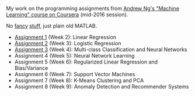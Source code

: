 My work on the programming assignments from [Andrew Ng's "Machine Learning" course on Coursera](https://www.coursera.org/course/ml) (mid-2016 session).

No [fancy](https://github.com/kaleko/CourseraML) [stuff](https://github.com/faridcher/MachineLearningMOOC), just plain old MATLAB.

- [Assignment 1](machine-learning-ex1) (Week 2): Linear Regression
- [Assignment 2](machine-learning-ex2) (Week 3): Logistic Regression
- [Assignment 3](machine-learning-ex3) (Week 4): Multi-class Classification and Neural Networks
- Assignment 4 (Week 5): Neural Network Learning
- Assignment 5 (Week 6): Regularized Linear Regression and Bias/Variance
- Assignment 6 (Week 7): Support Vector Machines
- Assignment 7 (Week 8): K-Means Clustering and PCA
- Assignment 8 (Week 9): Anomaly Detection and Recommender Systems
